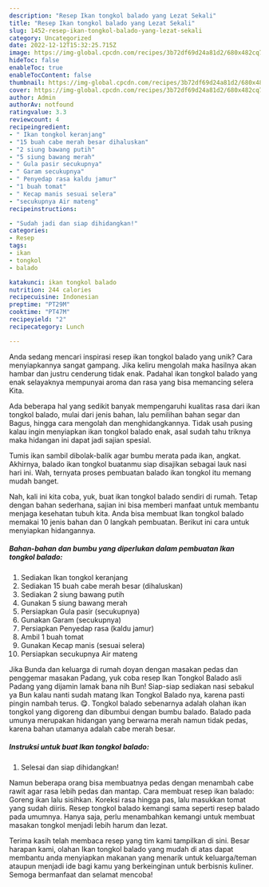 ```yaml
---
description: "Resep Ikan tongkol balado yang Lezat Sekali"
title: "Resep Ikan tongkol balado yang Lezat Sekali"
slug: 1452-resep-ikan-tongkol-balado-yang-lezat-sekali
category: Uncategorized
date: 2022-12-12T15:32:25.715Z
image: https://img-global.cpcdn.com/recipes/3b72df69d24a81d2/680x482cq70/ikan-tongkol-balado-foto-resep-utama.jpg
hideToc: false
enableToc: true
enableTocContent: false
thumbnail: https://img-global.cpcdn.com/recipes/3b72df69d24a81d2/680x482cq70/ikan-tongkol-balado-foto-resep-utama.jpg
cover: https://img-global.cpcdn.com/recipes/3b72df69d24a81d2/680x482cq70/ikan-tongkol-balado-foto-resep-utama.jpg
author: Admin
authorAv: notfound
ratingvalue: 3.3
reviewcount: 4
recipeingredient:
- " Ikan tongkol keranjang"
- "15 buah cabe merah besar dihaluskan"
- "2 siung bawang putih"
- "5 siung bawang merah"
- " Gula pasir secukupnya"
- " Garam secukupnya"
- " Penyedap rasa kaldu jamur"
- "1 buah tomat"
- " Kecap manis sesuai selera"
- "secukupnya Air mateng"
recipeinstructions:

- "Sudah jadi dan siap dihidangkan!"
categories:
- Resep
tags:
- ikan
- tongkol
- balado

katakunci: ikan tongkol balado 
nutrition: 244 calories
recipecuisine: Indonesian
preptime: "PT29M"
cooktime: "PT47M"
recipeyield: "2"
recipecategory: Lunch

---
```





Anda sedang mencari inspirasi resep ikan tongkol balado yang unik? Cara menyiapkannya sangat gampang. Jika keliru mengolah maka hasilnya akan hambar dan justru cenderung tidak enak. Padahal ikan tongkol balado yang enak selayaknya mempunyai aroma dan rasa yang bisa memancing selera Kita.





Ada beberapa hal yang sedikit banyak mempengaruhi kualitas rasa dari ikan tongkol balado, mulai dari jenis bahan, lalu pemilihan bahan segar dan Bagus, hingga cara mengolah dan menghidangkannya. Tidak usah pusing kalau ingin menyiapkan ikan tongkol balado enak,      asal sudah tahu triknya maka hidangan ini dapat jadi sajian spesial.














Tumis ikan sambil dibolak-balik agar bumbu merata pada ikan, angkat. Akhirnya, balado ikan tongkol buatanmu siap disajikan sebagai lauk nasi hari ini. Wah, ternyata proses pembuatan balado ikan tongkol itu memang mudah banget.






Nah, kali ini kita coba, yuk, buat ikan tongkol balado sendiri di rumah. Tetap dengan bahan sederhana, sajian ini bisa memberi manfaat untuk membantu menjaga kesehatan tubuh kita. Anda bisa membuat Ikan tongkol balado memakai 10 jenis bahan dan 0 langkah pembuatan. Berikut ini cara untuk menyiapkan hidangannya.

<!--inarticleads1-->

##### Bahan-bahan dan bumbu yang diperlukan dalam pembuatan Ikan tongkol balado:

1. Sediakan  Ikan tongkol keranjang
1. Sediakan 15 buah cabe merah besar (dihaluskan)
1. Sediakan 2 siung bawang putih
1. Gunakan 5 siung bawang merah
1. Persiapkan  Gula pasir (secukupnya)
1. Gunakan  Garam (secukupnya)
1. Persiapkan  Penyedap rasa (kaldu jamur)
1. Ambil 1 buah tomat
1. Gunakan  Kecap manis (sesuai selera)
1. Persiapkan secukupnya Air mateng


Jika Bunda dan keluarga di rumah doyan dengan masakan pedas dan penggemar masakan Padang, yuk coba resep Ikan Tongkol Balado asli Padang yang dijamin lamak bana nih Bun! Siap-siap sediakan nasi sebakul ya Bun kalau nanti sudah matang Ikan Tongkol Balado nya, karena pasti pingin nambah terus. 😋. Tongkol balado sebenarnya adalah olahan ikan tongkol yang digoreng dan dibumbui dengan bumbu balado. Balado pada umunya merupakan hidangan yang berwarna merah namun tidak pedas, karena bahan utamanya adalah cabe merah besar. 

<!--inarticleads2-->

##### Instruksi untuk buat Ikan tongkol balado:


1. Selesai dan siap dihidangkan!

Namun beberapa orang bisa membuatnya pedas dengan menambah cabe rawit agar rasa lebih pedas dan mantap. Cara membuat resep ikan balado: Goreng ikan lalu sisihkan. Koreksi rasa hingga pas, lalu masukkan tomat yang sudah diiris. Resep tongkol balado kemangi sama seperti resep balado pada umumnya. Hanya saja, perlu menambahkan kemangi untuk membuat masakan tongkol menjadi lebih harum dan lezat. 

Terima kasih telah membaca resep yang tim kami tampilkan di sini. Besar harapan kami, olahan Ikan tongkol balado yang mudah di atas dapat membantu anda menyiapkan makanan yang menarik untuk keluarga/teman ataupun menjadi ide bagi kamu yang berkeinginan untuk berbisnis kuliner. Semoga bermanfaat dan selamat mencoba!
